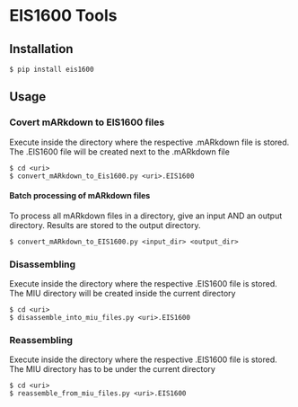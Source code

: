 # EIS1600 Tools

## Installation
```
$ pip install eis1600
```

## Usage

### Covert mARkdown to EIS1600 files

Execute inside the directory where the respective .mARkdown file is stored.
The .EIS1600 file will be created next to the .mARkdown file

```
$ cd <uri>
$ convert_mARkdown_to_Eis1600.py <uri>.EIS1600
```

#### Batch processing of mARkdown files

To process all mARkdown files in a directory, give an input AND an output directory.
Results are stored to the output directory.

```
$ convert_mARkdown_to_EIS1600.py <input_dir> <output_dir>
```

### Disassembling

Execute inside the directory where the respective .EIS1600 file is stored.
The MIU directory will be created inside the current directory

```
$ cd <uri>
$ disassemble_into_miu_files.py <uri>.EIS1600
```

### Reassembling

Execute inside the directory where the respective .EIS1600 file is stored.
The MIU directory has to be under the current directory

```
$ cd <uri>
$ reassemble_from_miu_files.py <uri>.EIS1600
```
